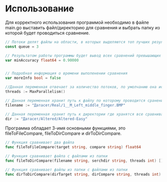 # Использование
Для корректного использования программой необходимо в файле main.go выставить файл/директорию для сравнения и выбрать папку из которой будет проводиться сравнение.

```Go
// Потоки делят файлы на области, в которых выделяются топ лучших результатов, данное значение отвечает за длину этого топа
const queue = 3

// Результатом работы программы будет вывод всех сравнений превышающих данное значение точности
var minAccuracy float64 = 0.90000


// Подробная информация о времени выполенении сравнения
var moreInfo bool = false

//Данная переменная отвечает за количество потоков, по умолчанию она использует все свободные
threads := MaxParallelism()

// Данная переменная хранит путь к файлу по которому проводится сранение 
filename := "Датасет/Real/1__M_Left_middle_finger.BMP"

// Данная переменная хранит путь к директории где хранятся все сравниваемые с оригиналом файлы
dir := "Датасет/Altered/Altered-Easy"
```

Программа обладает 3-имя основными функциями, это fileToFileCompare, fileToDirCompare и dirToDirCompare.

```Go
// Функция сравнивает два файла
func fileToFileCompare(target string, compare string) float64

// Функция сравнивает файла с файлами из папки
func fileToDirCompare(filename string, serchdir string, threads int) []Info 

// Функция сравнивает файлы из папки с файлами из папки
func dirToDirCompare(dirTarget string, dirCompare string, threads int) [][]Info
```